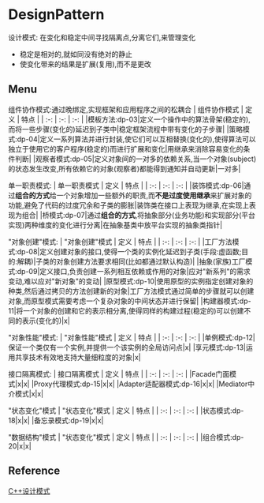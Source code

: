 # DesignPattern

设计模式: 在变化和稳定中间寻找隔离点,分离它们,来管理变化

- 稳定是相对的,就如同没有绝对的静止
- 使变化带来的结果是扩展(复用),而不是更改

## Menu

组件协作模式:通过晚绑定,实现框架和应用程序之间的松耦合
|  组件协作模式    |  定义   |  特点    |
| :-: | :-: | :-: |
|模板方法:dp-03|定义一个操作中的算法骨架(稳定的),而将一些步骤(变化的)延迟到子类中|稳定框架流程中带有变化的子步骤|
|策略模式:dp-04|定义一系列算法并进行封装,使它们可以互相替换(变化的),使得算法可以独立于使用它的客户程序(稳定的)而进行扩展和变化|用继承来消除容易变化的条件判断|
|观察者模式:dp-05|定义对象间的一对多的依赖关系,当一个对象(subject)的状态发生改变,所有依赖它的对象(观察者)都能得到通知并自动更新|一对多|

单一职责模式:
|  单一职责模式    |  定义   |  特点    |
| :-: | :-: | :-: |
|装饰模式:dp-06|通过**组合的方式**给一个对象增加一些额外的职责,而**不是过度使用继承**来扩展对象的功能,避免了代码的过度冗余和子类的膨胀|装饰类在接口上表现为继承,在实现上表现为组合|
|桥模式:dp-07|通过**组合的方式**,将抽象部分(业务功能)和实现部分(平台实现)两种维度的变化进行分离|在抽象基类中放平台实现的抽象类指针|


"对象创建"模式:
|  "对象创建"模式    |  定义   |  特点    |
| :-: | :-: | :-: |
|工厂方法模式:dp-08|定义创建对象的接口,使得一个类的实例化延迟到子类(手段:虚函数;目的:解耦)|子类的对象创建方法要求相同(比如都通过默认构造)|
|抽象(家族)工厂模式:dp-09|定义接口,负责创建一系列相互依赖或作用的对象|应对"新系列"的需求变动,难以应对"新对象"的变动|
|原型模式:dp-10|使用原型的实例指定创建对象的种类,然后通过拷贝的方法创建新的对象|工厂方法模式通过简单的步骤就可以创建对象,而原型模式需要考虑一个复杂对象的中间状态并进行保留|
|构建器模式:dp-11|将一个对象的创建和它的表示相分离,使得同样的构建过程(稳定的)可以创建不同的表示(变化的)|x|

"对象性能"模式:
|  "对象性能"模式    |  定义   |  特点    |
| :-: | :-: | :-: |
|单例模式:dp-12|保证一个类仅有一个实例,并提供一个该实例的全局访问点|x|
|享元模式:dp-13|运用共享技术有效地支持大量细粒度的对象|x|

接口隔离模式:
|  接口隔离模式    |  定义   |  特点    |
| :-: | :-: | :-: |
|Facade门面模式|x|x|
|Proxy代理模式:dp-15|x|x|
|Adapter适配器模式:dp-16|x|x|
|Mediator中介模式|x|x|

"状态变化"模式
|  "状态变化"模式    |  定义   |  特点    |
| :-: | :-: | :-: |
|状态模式:dp-18|x|x|
|备忘录模式:dp-19|x|x|

"数据结构"模式
|  "状态变化"模式    |  定义   |  特点    |
| :-: | :-: | :-: |
|组合模式:dp-20|x|x|

## Reference
[C++设计模式](https://www.bilibili.com/video/BV1kW411P7KS?p=3)
